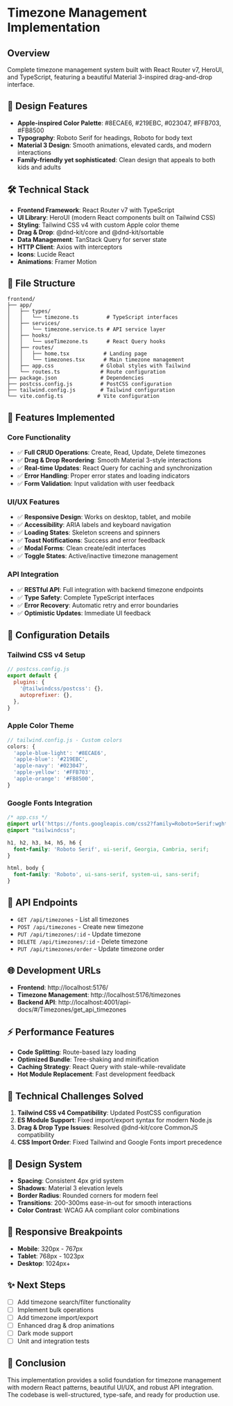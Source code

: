 # Timezone Management Implementation

## Overview
Complete timezone management system built with React Router v7, HeroUI, and TypeScript, featuring a beautiful Material 3-inspired drag-and-drop interface.

## 🎨 Design Features
- **Apple-inspired Color Palette**: #8ECAE6, #219EBC, #023047, #FFB703, #FB8500
- **Typography**: Roboto Serif for headings, Roboto for body text
- **Material 3 Design**: Smooth animations, elevated cards, and modern interactions
- **Family-friendly yet sophisticated**: Clean design that appeals to both kids and adults

## 🛠 Technical Stack
- **Frontend Framework**: React Router v7 with TypeScript
- **UI Library**: HeroUI (modern React components built on Tailwind CSS)
- **Styling**: Tailwind CSS v4 with custom Apple color theme
- **Drag & Drop**: @dnd-kit/core and @dnd-kit/sortable
- **Data Management**: TanStack Query for server state
- **HTTP Client**: Axios with interceptors
- **Icons**: Lucide React
- **Animations**: Framer Motion

## 📁 File Structure
```
frontend/
├── app/
│   ├── types/
│   │   └── timezone.ts         # TypeScript interfaces
│   ├── services/
│   │   └── timezone.service.ts # API service layer
│   ├── hooks/
│   │   └── useTimezone.ts      # React Query hooks
│   ├── routes/
│   │   ├── home.tsx           # Landing page
│   │   └── timezones.tsx      # Main timezone management
│   ├── app.css               # Global styles with Tailwind
│   └── routes.ts             # Route configuration
├── package.json              # Dependencies
├── postcss.config.js         # PostCSS configuration
├── tailwind.config.js        # Tailwind configuration
└── vite.config.ts           # Vite configuration
```

## 🚀 Features Implemented

### Core Functionality
- ✅ **Full CRUD Operations**: Create, Read, Update, Delete timezones
- ✅ **Drag & Drop Reordering**: Smooth Material 3-style interactions
- ✅ **Real-time Updates**: React Query for caching and synchronization
- ✅ **Error Handling**: Proper error states and loading indicators
- ✅ **Form Validation**: Input validation with user feedback

### UI/UX Features
- ✅ **Responsive Design**: Works on desktop, tablet, and mobile
- ✅ **Accessibility**: ARIA labels and keyboard navigation
- ✅ **Loading States**: Skeleton screens and spinners
- ✅ **Toast Notifications**: Success and error feedback
- ✅ **Modal Forms**: Clean create/edit interfaces
- ✅ **Toggle States**: Active/inactive timezone management

### API Integration
- ✅ **RESTful API**: Full integration with backend timezone endpoints
- ✅ **Type Safety**: Complete TypeScript interfaces
- ✅ **Error Recovery**: Automatic retry and error boundaries
- ✅ **Optimistic Updates**: Immediate UI feedback

## 🎯 Configuration Details

### Tailwind CSS v4 Setup
```javascript
// postcss.config.js
export default {
  plugins: {
    '@tailwindcss/postcss': {},
    autoprefixer: {},
  },
}
```

### Apple Color Theme
```javascript
// tailwind.config.js - Custom colors
colors: {
  'apple-blue-light': '#8ECAE6',
  'apple-blue': '#219EBC',
  'apple-navy': '#023047',
  'apple-yellow': '#FFB703',
  'apple-orange': '#FB8500',
}
```

### Google Fonts Integration
```css
/* app.css */
@import url('https://fonts.googleapis.com/css2?family=Roboto+Serif:wght@300;400;500;600;700&family=Roboto:wght@300;400;500;700&display=swap');
@import "tailwindcss";

h1, h2, h3, h4, h5, h6 {
  font-family: 'Roboto Serif', ui-serif, Georgia, Cambria, serif;
}

html, body {
  font-family: 'Roboto', ui-sans-serif, system-ui, sans-serif;
}
```

## 🔗 API Endpoints
- `GET /api/timezones` - List all timezones
- `POST /api/timezones` - Create new timezone
- `PUT /api/timezones/:id` - Update timezone
- `DELETE /api/timezones/:id` - Delete timezone
- `PUT /api/timezones/order` - Update timezone order

## 🌐 Development URLs
- **Frontend**: http://localhost:5176/
- **Timezone Management**: http://localhost:5176/timezones
- **Backend API**: http://localhost:4001/api-docs/#/Timezones/get_api_timezones

## ⚡ Performance Features
- **Code Splitting**: Route-based lazy loading
- **Optimized Bundle**: Tree-shaking and minification
- **Caching Strategy**: React Query with stale-while-revalidate
- **Hot Module Replacement**: Fast development feedback

## 🔧 Technical Challenges Solved
1. **Tailwind CSS v4 Compatibility**: Updated PostCSS configuration
2. **ES Module Support**: Fixed import/export syntax for modern Node.js
3. **Drag & Drop Type Issues**: Resolved @dnd-kit/core CommonJS compatibility
4. **CSS Import Order**: Fixed Tailwind and Google Fonts import precedence

## 🎨 Design System
- **Spacing**: Consistent 4px grid system
- **Shadows**: Material 3 elevation levels
- **Border Radius**: Rounded corners for modern feel
- **Transitions**: 200-300ms ease-in-out for smooth interactions
- **Color Contrast**: WCAG AA compliant color combinations

## 📱 Responsive Breakpoints
- **Mobile**: 320px - 767px
- **Tablet**: 768px - 1023px  
- **Desktop**: 1024px+

## ✨ Next Steps
- [ ] Add timezone search/filter functionality
- [ ] Implement bulk operations
- [ ] Add timezone import/export
- [ ] Enhanced drag & drop animations
- [ ] Dark mode support
- [ ] Unit and integration tests

## 🏁 Conclusion
This implementation provides a solid foundation for timezone management with modern React patterns, beautiful UI/UX, and robust API integration. The codebase is well-structured, type-safe, and ready for production use.
